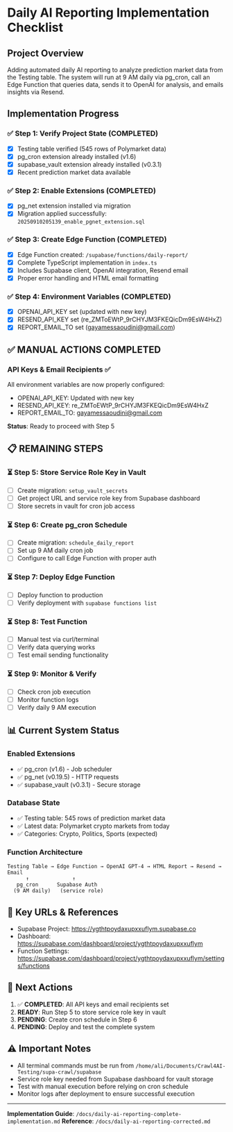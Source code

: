 # Daily AI Reporting Implementation Checklist

## Project Overview
Adding automated daily AI reporting to analyze prediction market data from the Testing table. The system will run at 9 AM daily via pg_cron, call an Edge Function that queries data, sends it to OpenAI for analysis, and emails insights via Resend.

## Implementation Progress

### ✅ Step 1: Verify Project State (COMPLETED)
- [x] Testing table verified (545 rows of Polymarket data)
- [x] pg_cron extension already installed (v1.6)
- [x] supabase_vault extension already installed (v0.3.1)
- [x] Recent prediction market data available

### ✅ Step 2: Enable Extensions (COMPLETED)
- [x] pg_net extension installed via migration
- [x] Migration applied successfully: `20250910205139_enable_pgnet_extension.sql`

### ✅ Step 3: Create Edge Function (COMPLETED)
- [x] Edge Function created: `/supabase/functions/daily-report/`
- [x] Complete TypeScript implementation in `index.ts`
- [x] Includes Supabase client, OpenAI integration, Resend email
- [x] Proper error handling and HTML email formatting

### ✅ Step 4: Environment Variables (COMPLETED)
- [x] OPENAI_API_KEY set (updated with new key)
- [x] RESEND_API_KEY set (re_ZMToEWtP_9rCHYJM3FKEQicDm9EsW4HxZ)
- [x] REPORT_EMAIL_TO set (gayamessaoudini@gmail.com)

## ✅ MANUAL ACTIONS COMPLETED

### API Keys & Email Recipients ✅
All environment variables are now properly configured:
- OPENAI_API_KEY: Updated with new key
- RESEND_API_KEY: re_ZMToEWtP_9rCHYJM3FKEQicDm9EsW4HxZ
- REPORT_EMAIL_TO: gayamessaoudini@gmail.com

**Status**: Ready to proceed with Step 5

## 📋 REMAINING STEPS

### ⏳ Step 5: Store Service Role Key in Vault
- [ ] Create migration: `setup_vault_secrets`
- [ ] Get project URL and service role key from Supabase dashboard
- [ ] Store secrets in vault for cron job access

### ⏳ Step 6: Create pg_cron Schedule
- [ ] Create migration: `schedule_daily_report`
- [ ] Set up 9 AM daily cron job
- [ ] Configure to call Edge Function with proper auth

### ⏳ Step 7: Deploy Edge Function
- [ ] Deploy function to production
- [ ] Verify deployment with `supabase functions list`

### ⏳ Step 8: Test Function
- [ ] Manual test via curl/terminal
- [ ] Verify data querying works
- [ ] Test email sending functionality

### ⏳ Step 9: Monitor & Verify
- [ ] Check cron job execution
- [ ] Monitor function logs
- [ ] Verify daily 9 AM execution

## 📊 Current System Status

### Enabled Extensions
- ✅ pg_cron (v1.6) - Job scheduler
- ✅ pg_net (v0.19.5) - HTTP requests  
- ✅ supabase_vault (v0.3.1) - Secure storage

### Database State
- ✅ Testing table: 545 rows of prediction market data
- ✅ Latest data: Polymarket crypto markets from today
- ✅ Categories: Crypto, Politics, Sports (expected)

### Function Architecture
```
Testing Table → Edge Function → OpenAI GPT-4 → HTML Report → Resend → Email
      ↑              ↑                                               
   pg_cron      Supabase Auth                                       
  (9 AM daily)   (service role)                                    
```

## 🔗 Key URLs & References
- Supabase Project: https://ygthtpoydaxupxxuflym.supabase.co
- Dashboard: https://supabase.com/dashboard/project/ygthtpoydaxupxxuflym
- Function Settings: https://supabase.com/dashboard/project/ygthtpoydaxupxxuflym/settings/functions

## 📝 Next Actions
1. ✅ **COMPLETED**: All API keys and email recipients set
2. **READY**: Run Step 5 to store service role key in vault
3. **PENDING**: Create cron schedule in Step 6
4. **PENDING**: Deploy and test the complete system

## ⚠️ Important Notes
- All terminal commands must be run from `/home/ali/Documents/Crawl4AI-Testing/supa-crawl/supabase`
- Service role key needed from Supabase dashboard for vault storage
- Test with manual execution before relying on cron schedule
- Monitor logs after deployment to ensure successful execution

---
**Implementation Guide**: `/docs/daily-ai-reporting-complete-implementation.md`
**Reference**: `/docs/daily-ai-reporting-corrected.md`